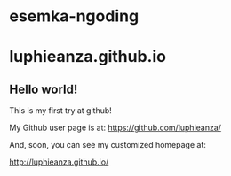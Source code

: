 # esemka-ngoding

luphieanza.github.io
====================

## Hello world!

This is my first try at github!

My Github user page is at: 
https://github.com/luphieanza/

And, soon, you can see my customized homepage at:

http://luphieanza.github.io/

